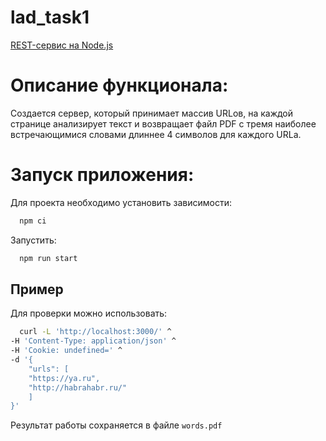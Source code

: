 # lad_task1
[REST-сервис на Node.js](https://lad-academy.ru/zadanie-dlya-backend-stazhirovki)

# Описание функционала:

Создается сервер, который принимает массив URLов, на каждой странице анализирует текст и возвращает файл PDF с тремя наиболее встречающимися словами длиннее 4 символов для каждого URLа.
# Запуск приложения:

Для проекта необходимо установить зависимости:

```bash
  npm ci
```
Запустить:

```bash
  npm run start
```

## Пример

Для проверки можно использовать:

```bash
  curl -L 'http://localhost:3000/' ^
-H 'Content-Type: application/json' ^
-H 'Cookie: undefined=' ^
-d '{
    "urls": [
    "https://ya.ru",
    "http://habrahabr.ru/"
    ]   
}'
```
Результат работы сохраняется в файле `words.pdf`
